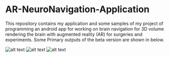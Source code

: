 # AR-NeuroNavigation-Application
This repository contains my application and some samples of my project of programming an android app for working on brain navigation for 3D volume rendering the brain with augmented reality (AR) for surgeries and experiments.
Some Primary outputs of the beta version are shown in below.

![alt text](https://github.com/TavanaAreza/AR-NeuroNavigation-Application/blob/main/Sample1.png)
![alt text](https://github.com/TavanaAreza/AR-NeuroNavigation-Application/blob/main/Sample2.png)
![alt text](https://github.com/TavanaAreza/AR-NeuroNavigation-Application/blob/main/Sample3.png)
